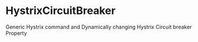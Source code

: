 # HystrixCircuitBreaker
Generic Hystrix command and Dynamically changing Hystrix Circuit breaker Property
